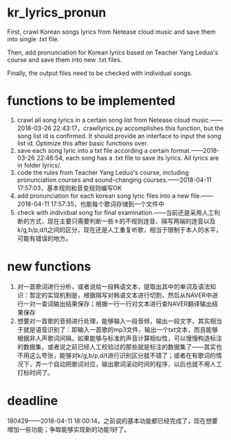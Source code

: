 # kr_lyrics_pronun
First, crawl Korean songs lyrics from Netease cloud music and save them into single .txt file.

Then, add pronunciation for Korean lyrics based on Teacher Yang Leduo's course and save them into new .txt files.

Finally, the output files need to be checked with individual songs.

# functions to be implemented
1. crawl all song lyrics in a certain song list from Netease cloud music.——2018-03-26 22:43:17，crawllyrics.py accomplishes this function, but the song list id is confirmed. It should provide an interface to input the song list id. Optimize this after basic functions over.
2. save each song lyric into a txt file according a certain format.——2018-03-26 22:46:54, each song has a .txt file to save its lyrics. All lyrics are in folder lyrics/.
3. code the rules from Teacher Yang Leduo's course, including pronunciation courses and sound-changing courses.——2018-04-11 17:57:03，基本规则和音变规则编写OK
4. add pronunciation for each korean song lyric files into a new file.——2018-04-11 17:57:35，也能每个歌词存储到一个文件中
5. check with individual song for final examination.——当前还是采用人工判断的方式，现在主要只需要判断一些ㅎ的不规则连音、隔写两端的连音以及k/g,b/p,d/t之间的区分，现在还是人工重复听歌，相当于限制于本人的水平，可能有错误的地方。

# new functions
1. 对一首歌词进行分析，或者说给一段韩语文本，提取出其中的单词及语法知识：暂定的实现机制是，根据隔写对韩语文本进行切割，然后从NAVER中进行一对一查词输出结果保存；根据一行一行对文本进行查NAVER翻译输出结果保存
2. 想要对一首歌的音频进行处理，能够输入一段音频，输出一段文字，其实相当于就是语音识别了：即输入一首歌的mp3文件，输出一个txt文本，而且能够根据非人声歌词间隔，如果能够与标准的声音计算相似性，可以慢慢构造标注的数据集，或者说之前已经人工校验过的那些就是标注的数据集了——其实也不用这么夸张，能够对k/g,b/p,d/t进行识别区分就不错了；或者在有歌词的情况下，弄一个自动把歌词对应，输出歌词滚动时间的程序，以后也就不用人工打标时间了。

# deadline
180429——2018-04-11 18:00:14，之前说的基本功能都已经完成了，现在想要增加一些功能；争取能够实现新的功能1好了。
